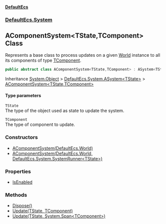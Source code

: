 #### [DefaultEcs](./index.md 'index')
### [DefaultEcs.System](./DefaultEcs-System.md 'DefaultEcs.System')
## AComponentSystem&lt;TState,TComponent&gt; Class
Represents a base class to process updates on a given [World](./DefaultEcs-World.md 'DefaultEcs.World') instance to all its components of type [TComponent](#DefaultEcs-System-AComponentSystem-TState_TComponent--TComponent 'DefaultEcs.System.AComponentSystem&lt;TState,TComponent&gt;.TComponent').  
```C#
public abstract class AComponentSystem<TState,TComponent> : ASystem<TState>
```
Inheritance [System.Object](https://docs.microsoft.com/en-us/dotnet/api/System.Object 'System.Object') &gt; [DefaultEcs.System.ASystem&lt;](./DefaultEcs-System-ASystem-T-.md 'DefaultEcs.System.ASystem&lt;T&gt;')[TState](#DefaultEcs-System-AComponentSystem-TState_TComponent--TState 'DefaultEcs.System.AComponentSystem&lt;TState,TComponent&gt;.TState')[&gt;](./DefaultEcs-System-ASystem-T-.md 'DefaultEcs.System.ASystem&lt;T&gt;') &gt; [AComponentSystem&lt;TState,TComponent&gt;](./DefaultEcs-System-AComponentSystem-TState_TComponent-.md 'DefaultEcs.System.AComponentSystem&lt;TState,TComponent&gt;')  
#### Type parameters
<a name='DefaultEcs-System-AComponentSystem-TState_TComponent--TState'></a>
`TState`  
The type of the object used as state to update the system.  
  
<a name='DefaultEcs-System-AComponentSystem-TState_TComponent--TComponent'></a>
`TComponent`  
The type of component to update.  
  
### Constructors
- [AComponentSystem(DefaultEcs.World)](./DefaultEcs-System-AComponentSystem-TState_TComponent--AComponentSystem(DefaultEcs-World).md 'DefaultEcs.System.AComponentSystem&lt;TState,TComponent&gt;.AComponentSystem(DefaultEcs.World)')
- [AComponentSystem(DefaultEcs.World, DefaultEcs.System.SystemRunner&lt;TState&gt;)](./DefaultEcs-System-AComponentSystem-TState_TComponent--AComponentSystem(DefaultEcs-World_DefaultEcs-System-SystemRunner-TState-).md 'DefaultEcs.System.AComponentSystem&lt;TState,TComponent&gt;.AComponentSystem(DefaultEcs.World, DefaultEcs.System.SystemRunner&lt;TState&gt;)')
### Properties
- [IsEnabled](./DefaultEcs-System-AComponentSystem-TState_TComponent--IsEnabled.md 'DefaultEcs.System.AComponentSystem&lt;TState,TComponent&gt;.IsEnabled')
### Methods
- [Dispose()](./DefaultEcs-System-AComponentSystem-TState_TComponent--Dispose().md 'DefaultEcs.System.AComponentSystem&lt;TState,TComponent&gt;.Dispose()')
- [Update(TState, TComponent)](./DefaultEcs-System-AComponentSystem-TState_TComponent--Update(TState_TComponent).md 'DefaultEcs.System.AComponentSystem&lt;TState,TComponent&gt;.Update(TState, TComponent)')
- [Update(TState, System.Span&lt;TComponent&gt;)](./DefaultEcs-System-AComponentSystem-TState_TComponent--Update(TState_System-Span-TComponent-).md 'DefaultEcs.System.AComponentSystem&lt;TState,TComponent&gt;.Update(TState, System.Span&lt;TComponent&gt;)')

